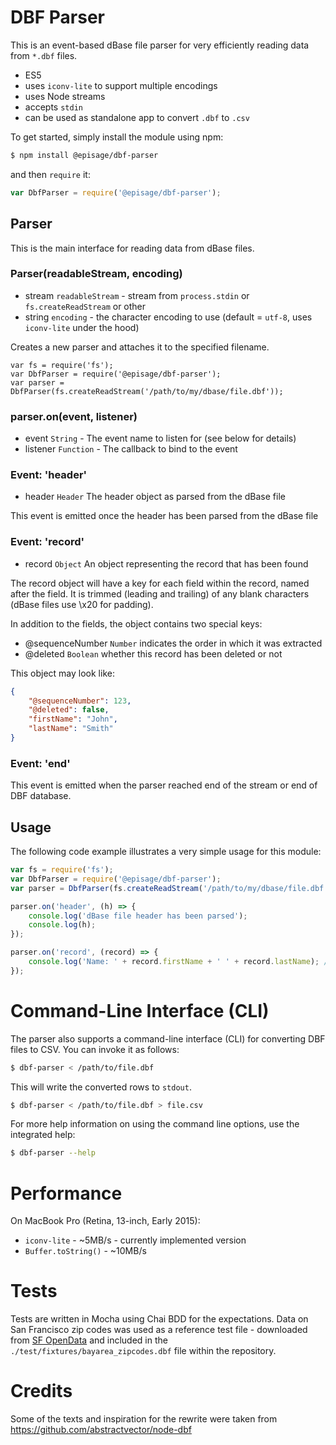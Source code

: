 DBF Parser
==========

This is an event-based dBase file parser for very efficiently reading data from `*.dbf` files.

 - ES5
 - uses `iconv-lite` to support multiple encodings
 - uses Node streams
 - accepts `stdin`
 - can be used as standalone app to convert `.dbf` to `.csv`

To get started, simply install the module using npm:

```bash
$ npm install @episage/dbf-parser
```

and then `require` it:

```js
var DbfParser = require('@episage/dbf-parser');
```

## Parser

This is the main interface for reading data from dBase files.

### Parser(readableStream, encoding)

* stream `readableStream` - stream from `process.stdin` or `fs.createReadStream` or other
* string `encoding` - the character encoding to use (default = `utf-8`, uses `iconv-lite` under the hood)

Creates a new parser and attaches it to the specified filename.

    var fs = require('fs');
    var DbfParser = require('@episage/dbf-parser');
    var parser = DbfParser(fs.createReadStream('/path/to/my/dbase/file.dbf'));

### parser.on(event, listener)

* event `String` - The event name to listen for (see below for details)
* listener `Function` - The callback to bind to the event

### Event: 'header'

* header `Header` The header object as parsed from the dBase file

This event is emitted once the header has been parsed from the dBase file

### Event: 'record'

* record `Object` An object representing the record that has been found

The record object will have a key for each field within the record, named after the field. It is trimmed (leading and trailing) of any blank characters (dBase files use \x20 for padding).

In addition to the fields, the object contains two special keys:

* @sequenceNumber `Number` indicates the order in which it was extracted
* @deleted `Boolean` whether this record has been deleted or not

This object may look like:
```json
{
    "@sequenceNumber": 123,
    "@deleted": false,
    "firstName": "John",
    "lastName": "Smith"
}
```

### Event: 'end'

This event is emitted when the parser reached end of the stream or end of DBF database.

## Usage

The following code example illustrates a very simple usage for this module:

```js
var fs = require('fs');
var DbfParser = require('@episage/dbf-parser');
var parser = DbfParser(fs.createReadStream('/path/to/my/dbase/file.dbf'));

parser.on('header', (h) => {
    console.log('dBase file header has been parsed');
    console.log(h);
});

parser.on('record', (record) => {
    console.log('Name: ' + record.firstName + ' ' + record.lastName); // Name: John Smith
});
```

# Command-Line Interface (CLI)

The parser also supports a command-line interface (CLI) for converting DBF files to CSV. You can invoke it as follows:

```bash
$ dbf-parser < /path/to/file.dbf
```

This will write the converted rows to `stdout`.

```bash
$ dbf-parser < /path/to/file.dbf > file.csv
```

For more help information on using the command line options, use the integrated help:

```bash
$ dbf-parser --help
```

# Performance

On MacBook Pro (Retina, 13-inch, Early 2015):
 - `iconv-lite` - ~5MB/s - currently implemented version
 - `Buffer.toString()` - ~10MB/s

# Tests

Tests are written in Mocha using Chai BDD for the expectations. Data on San Francisco zip codes was used as a reference test file - downloaded from [SF OpenData](https://data.sfgov.org/) and included in the `./test/fixtures/bayarea_zipcodes.dbf` file within the repository.

# Credits

Some of the texts and inspiration for the rewrite were taken from https://github.com/abstractvector/node-dbf
